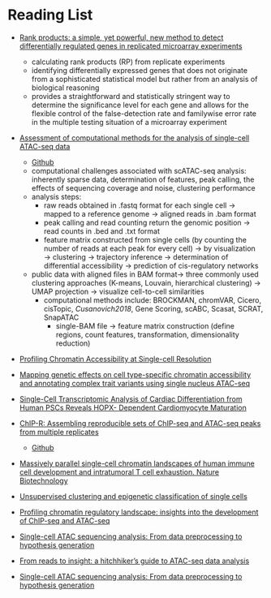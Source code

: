 # Reading List

- [Rank products: a simple, yet powerful, new method to detect differentially regulated genes in replicated microarray experiments](https://febs.onlinelibrary.wiley.com/doi/full/10.1016/j.febslet.2004.07.055)
  - calculating rank products (RP) from replicate experiments
  - identifying differentially expressed genes that does not originate from a sophisticated statistical model but rather from an analysis of biological reasoning
  - provides a straightforward and statistically stringent way to determine the significance level for each gene and allows for the flexible control of the false-detection rate and familywise error rate in the multiple testing situation of a microarray experiment

- [Assessment of computational methods for the analysis of single-cell ATAC-seq data](https://genomebiology.biomedcentral.com/articles/10.1186/s13059-019-1854-5)
  - [Github](https://github.com/pinellolab/scATAC-benchmarking/)
  - computational challenges associated with scATAC-seq analysis: inherently sparse data, determination of features, peak calling, the effects of sequencing coverage and noise, clustering performance
  - analysis steps: 
     - raw reads obtained in .fastq format for each single cell &rarr; mapped to a reference genome &rarr; aligned reads in .bam format
     - peak calling and read counting return the genomic position &rarr; read counts in .bed and .txt format
     - feature matrix constructed from single cells (by counting the number of reads at each peak for every cell) &rarr; by visualization &rarr; clustering &rarr;  trajectory inference &rarr; determination of differential accessibility &rarr; prediction of cis-regulatory networks
  - public data with aligned files in BAM format&rarr; three commonly used clustering approaches (K-means, Louvain, hierarchical clustering) &rarr; UMAP projection &rarr; visualize cell-to-cell similarities 
    - computational methods include: BROCKMAN, chromVAR, Cicero, cisTopic, *Cusanovich2018*, Gene Scoring, scABC, Scasat, SCRAT, SnapATAC
      - single-BAM file &rarr; feature matrix construction (define regions, count features, transformation, dimensionality reduction)


- [Profiling Chromatin Accessibility at Single-cell Resolution](https://www.sciencedirect.com/science/article/pii/S1672022921000115?via%3Dihub)

- [Mapping genetic effects on cell type-specific chromatin accessibility and annotating complex trait variants using single nucleus ATAC-seq](https://www.biorxiv.org/content/10.1101/2020.12.03.387894v1)

- [Single-Cell Transcriptomic Analysis of Cardiac Differentiation from Human PSCs Reveals HOPX- Dependent Cardiomyocyte Maturation](https://www.cell.com/cell-stem-cell/fulltext/S1934-5909(18)30446-6?_returnURL=https%3A%2F%2Flinkinghub.elsevier.com%2Fretrieve%2Fpii%2FS1934590918304466%3Fshowall%3Dtrue)

- [ChIP-R: Assembling reproducible sets of ChIP-seq and ATAC-seq peaks from multiple replicates](https://www.biorxiv.org/content/10.1101/2020.11.24.396960v1.supplementary-material)
  - [Github](https://github.com/rhysnewell/ChIP-R/)

- [Massively parallel single-cell chromatin landscapes of human immune cell development and intratumoral T cell exhaustion. Nature Biotechnology](https://www.nature.com/articles/s41587-019-0206-z)

- [Unsupervised clustering and epigenetic classification of single cells](https://www.nature.com/articles/s41467-018-04629-3)

- [Profiling chromatin regulatory landscape: insights into the development of ChIP-seq and ATAC-seq](https://link.springer.com/article/10.1186/s43556-020-00009-w)

- [Single-cell ATAC sequencing analysis: From data preprocessing to hypothesis generation](https://www.sciencedirect.com/science/article/pii/S2001037020303019?via%3Dihub)

- [From reads to insight: a hitchhiker’s guide to ATAC-seq data analysis](https://genomebiology.biomedcentral.com/articles/10.1186/s13059-020-1929-3)

- [Single-cell ATAC sequencing analysis: From data preprocessing to hypothesis generation](https://www.sciencedirect.com/science/article/pii/S2001037020303019)





